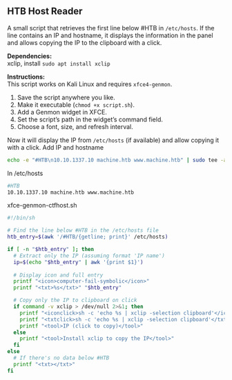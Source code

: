 
## HTB Host Reader
A small script that retrieves the first line below #HTB in `/etc/hosts`. 
If the line contains an IP and hostname, it displays the information in the panel and allows copying the IP to the clipboard with a click.

**Dependencies:**  
xclip, install `sudo apt install xclip`

**Instructions:**  
This script works on Kali Linux and requires `xfce4-genmon`.  
1. Save the script anywhere you like.  
2. Make it executable (`chmod +x script.sh`).  
3. Add a Genmon widget in XFCE.  
4. Set the script’s path in the widget’s command field.  
5. Choose a font, size, and refresh interval.  

Now it will display the IP from `/etc/hosts` (if available) and allow copying it with a click.
Add IP and hostname
```bash
echo -e "#HTB\n10.10.1337.10 machine.htb www.machine.htb" | sudo tee -a /etc/hosts > /dev/null
```
In /etc/hosts
```bash
#HTB
10.10.1337.10 machine.htb www.machine.htb
```

xfce-genmon-ctfhost.sh
```bash
#!/bin/sh

# Find the line below #HTB in the /etc/hosts file
htb_entry=$(awk '/#HTB/{getline; print}' /etc/hosts)

if [ -n "$htb_entry" ]; then
  # Extract only the IP (assuming format 'IP name')
  ip=$(echo "$htb_entry" | awk '{print $1}')
  
  # Display icon and full entry
  printf "<icon>computer-fail-symbolic</icon>"
  printf "<txt>%s</txt>" "$htb_entry"

  # Copy only the IP to clipboard on click
  if command -v xclip > /dev/null 2>&1; then
    printf "<iconclick>sh -c 'echo %s | xclip -selection clipboard'</iconclick>" "$ip"
    printf "<txtclick>sh -c 'echo %s | xclip -selection clipboard'</txtclick>" "$ip"
    printf "<tool>IP (click to copy)</tool>"
  else
    printf "<tool>Install xclip to copy the IP</tool>"
  fi
else
  # If there's no data below #HTB
  printf "<txt></txt>"
fi

```
